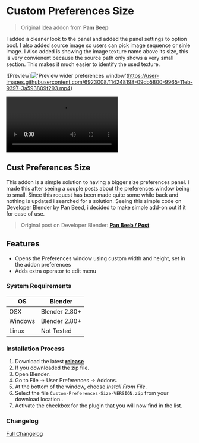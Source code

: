 # Custom Preferences Size

>Original idea addon from <b>Pam Beep</b>

I added a cleaner look to the panel and added the panel settings to option bool. I also added source image so users can pick image sequence or sinle image. I Also added is showing the image texture name above its size, this is very convienent because the source path only shows a very small section. This makes it much easier to identify the used texture.

![Preview]!['Preview wider preferences window'](https://raw.githubusercontent.com/wiki/schroef/Custom-Preferences-Size/images/cps-v001.jpg?2021-04-09)(https://user-images.githubusercontent.com/6923008/114248198-09cb5800-9965-11eb-9397-3a593809f293.mp4)

![prev](https://raw.githubusercontent.com/wiki/schroef/Custom-Preferences-Size/images/cps-v001.mp4)

## Cust Preferences Size

This addon is a simple solution to having a bigger size preferences panel. I made this after seeing a couple posts about the preferences window being to small. Since this request has been made quite some while back and nothing is updated i searched for a solution. Seeing this simple code on Developer Blender by Pan Beed, i decided to make simple add-on out if it for ease of use.

>Original post on Developer Blender: <b>[Pan Beeb / Post](https://developer.blender.org/T71935#818493/)</b>

## Features

- Opens the Preferences window using custom width and height, set in the addon preferences
- Adds extra operator to edit menu

### System Requirements

| **OS** | **Blender** |
| ------------- | ------------- |
| OSX | Blender 2.80+ |
| Windows | Blender 2.80+ |
| Linux | Not Tested |

<!-- 
### Blender 2.80 | Pre-release
Try this pre-release branch for Blender 2.80+: [v.0.0.1](https://github.com/schroef/Custom-Preferences-Size/tree/v.0.0.1) -->

### Installation Process

1. Download the latest <b>[release](https://github.com/schroef/Custom-Preferences-Size/releases/)</b>
2. If you downloaded the zip file.
3. Open Blender.
4. Go to File -> User Preferences -> Addons.
5. At the bottom of the window, choose *Install From File*.
6. Select the file `Custom-Preferences-Size-VERSION.zip` from your download location..
7. Activate the checkbox for the plugin that you will now find in the list.

### Changelog

[Full Changelog](CHANGELOG.md)

